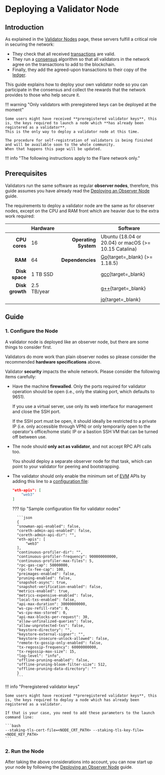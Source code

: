 # Deploying a Validator Node

## Introduction

As explained in the [Validator Nodes](../../tech/validators.md) page, these servers fulfill a critical role in securing the network:

* They check that all received [transactions](glossary.md#transaction) are valid.
* They run a [consensus](glossary.md#consensus) algorithm so that all validators in the network agree on the transactions to add to the blockchain.
* Finally, they add the agreed-upon transactions to their copy of the [ledger](glossary.md#ledger).

This guide explains how to deploy your own validator node so you can participate in the consensus and collect the rewards that the network provides to those who help secure it.

!!! warning "Only validators with preregistered keys can be deployed at the moment"

    Some users might have received **preregistered validator keys**, this is, the keys required to launch a node which **has already been registered as a validator**.
    This is the only way to deploy a validator node at this time.

    The procedure for self-registration of validators is being finished and will be available soon to the whole community.
    When that happens this page will be updated.

!!! info "The following instructions apply to the Flare network only."

## Prerequisites

Validators run the same software as regular **observer nodes**, therefore, this guide assumes you have already read the [Deploying an Observer Node](../observation/deploying.md) guide.

The requirements to deploy a validator node are the same as for observer nodes, except on the CPU and RAM front which are heavier due to the extra work required:

|                 | Hardware    |                      | Software                                                        |
| --------------: | :---------- | -------------------: | --------------------------------------------------------------- |
|   **CPU cores** | 16          | **Operating System** | Ubuntu (18.04 or 20.04) or macOS (>= 10.15 Catalina)            |
|         **RAM** | 64          |     **Dependencies** | [Go](https://golang.org/doc/install){target=_blank} (>= 1.18.5) |
|  **Disk space** | 1 TB SSD    |                      | [gcc](https://gcc.gnu.org/){target=_blank}                      |
| **Disk growth** | 2.5 TB/year |                      | [g++](https://gcc.gnu.org/){target=_blank}                      |
|                 |             |                      | [jq](https://stedolan.github.io/jq/){target=_blank}             |

## Guide

### 1. Configure the Node

A validator node is deployed like an observer node, but there are some things to consider first.

Validators do more work than plain observer nodes so please consider the recommended **hardware specifications** above.

Validator **security** impacts the whole network.
Please consider the following items carefully:

* Have the machine **firewalled**.
  Only the ports required for validator operation should be open (i.e., only the staking port, which defaults to 9651).

    If you use a virtual server, use only its web interface for management and close the SSH port.

    If the SSH port must be open, it should ideally be restricted to a private IP (i.e. only accessible through VPN) or only temporarily open to the operator's office/home static IP or a bastion SSH VM that can be turned off between use.

* The node should **only act as validator**, and not accept RPC API calls too.

    You should deploy a separate observer node for that task, which can point to your validator for peering and bootstrapping.

* The validator should only enable the minimum set of [EVM](glossary.md#evm) APIs by adding this line to a [configuration file](../observation/deploying.md#additional-configuration):

    ```json
    "eth-apis": [
        "web3"
    ]
    ```

    ??? tip "Sample configuration file for validator nodes"

        ```json
        {
        "snowman-api-enabled": false,
        "coreth-admin-api-enabled": false,
        "coreth-admin-api-dir": "",
        "eth-apis": [
            "web3"
        ],
        "continuous-profiler-dir": "",
        "continuous-profiler-frequency": 900000000000,
        "continuous-profiler-max-files": 5,
        "rpc-gas-cap": 50000000,
        "rpc-tx-fee-cap": 100,
        "preimages-enabled": false,
        "pruning-enabled": false,
        "snapshot-async": true,
        "snapshot-verification-enabled": false,
        "metrics-enabled": true,
        "metrics-expensive-enabled": false,
        "local-txs-enabled": false,
        "api-max-duration": 30000000000,
        "ws-cpu-refill-rate": 0,
        "ws-cpu-max-stored": 0,
        "api-max-blocks-per-request": 30,
        "allow-unfinalized-queries": false,
        "allow-unprotected-txs": false,
        "keystore-directory": "",
        "keystore-external-signer": "",
        "keystore-insecure-unlock-allowed": false,
        "remote-tx-gossip-only-enabled": false,
        "tx-regossip-frequency": 60000000000,
        "tx-regossip-max-size": 15,
        "log-level": "info",
        "offline-pruning-enabled": false,
        "offline-pruning-bloom-filter-size": 512,
        "offline-pruning-data-directory": ""
        }
        ```

!!! info "Preregistered validator keys"

    Some users might have received **preregistered validator keys**, this is, the keys required to deploy a node which has already been registered as a validator.

    If that is your case, you need to add these parameters to the launch command line:

    ```bash
    --staking-tls-cert-file=<NODE_CRT_PATH> --staking-tls-key-file=<NODE_KEY_PATH>
    ```

### 2. Run the Node

After taking the above considerations into account, you can now start up your node by following the [Deploying an Observer Node](../observation/deploying.md) guide.
